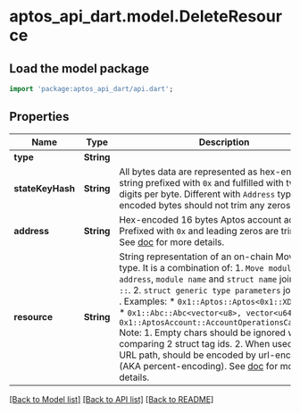 # aptos_api_dart.model.DeleteResource

## Load the model package
```dart
import 'package:aptos_api_dart/api.dart';
```

## Properties
Name | Type | Description | Notes
------------ | ------------- | ------------- | -------------
**type** | **String** |  | 
**stateKeyHash** | **String** | All bytes data are represented as hex-encoded string prefixed with `0x` and fulfilled with two hex digits per byte.  Different with `Address` type, hex-encoded bytes should not trim any zeros.  | 
**address** | **String** | Hex-encoded 16 bytes Aptos account address.  Prefixed with `0x` and leading zeros are trimmed.  See [doc](https://diem.github.io/move/address.html) for more details.  | 
**resource** | **String** | String representation of an on-chain Move struct type.  It is a combination of:   1. `Move module address`, `module name` and `struct name` joined by `::`.   2. `struct generic type parameters` joined by `, `.  Examples:   * `0x1::Aptos::Aptos<0x1::XDX::XDX>`   * `0x1::Abc::Abc<vector<u8>, vector<u64>>`   * `0x1::AptosAccount::AccountOperationsCapability`  Note:   1. Empty chars should be ignored when comparing 2 struct tag ids.   2. When used in an URL path, should be encoded by url-encoding (AKA percent-encoding).  See [doc](https://diem.github.io/move/structs-and-resources.html) for more details.  | 

[[Back to Model list]](../README.md#documentation-for-models) [[Back to API list]](../README.md#documentation-for-api-endpoints) [[Back to README]](../README.md)


